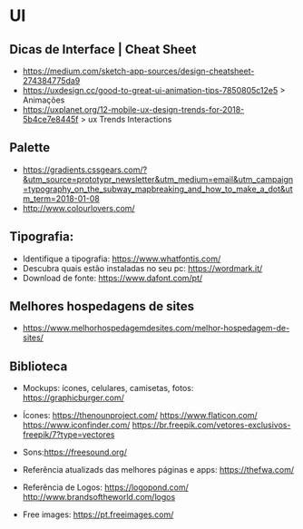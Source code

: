 # UI

## Dicas de Interface | Cheat Sheet
- https://medium.com/sketch-app-sources/design-cheatsheet-274384775da9 
- https://uxdesign.cc/good-to-great-ui-animation-tips-7850805c12e5 > Animações
- https://uxplanet.org/12-mobile-ux-design-trends-for-2018-5b4ce7e8445f > ux Trends Interactions

## Palette
- https://gradients.cssgears.com/?&utm_source=prototypr_newsletter&utm_medium=email&utm_campaign=typography_on_the_subway_mapbreaking_and_how_to_make_a_dot&utm_term=2018-01-08
- http://www.colourlovers.com/

## Tipografia:
- Identifique a tipografia: https://www.whatfontis.com/
- Descubra quais estão instaladas no seu pc: https://wordmark.it/
- Download de fonte: https://www.dafont.com/pt/

## Melhores hospedagens de sites
- https://www.melhorhospedagemdesites.com/melhor-hospedagem-de-sites/

## Biblioteca
- Mockups: ícones, celulares, camisetas, fotos: https://graphicburger.com/
- Ícones: 
https://thenounproject.com/
https://www.flaticon.com/
https://www.iconfinder.com/
https://br.freepik.com/vetores-exclusivos-freepik/7?type=vectores
          
- Sons:https://freesound.org/
- Referência atualizads das melhores páginas e apps: https://thefwa.com/
- Referência de Logos: https://logopond.com/ http://www.brandsoftheworld.com/logos
- Free images: https://pt.freeimages.com/
